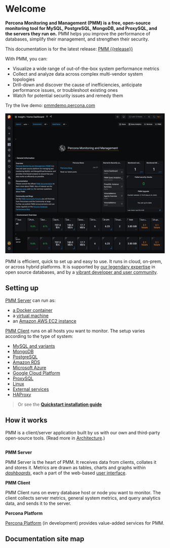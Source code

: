 # Welcome

**Percona Monitoring and Management (PMM) is a free, open-source monitoring tool for MySQL, PostgreSQL, MongoDB, and ProxySQL, and the servers they run on.** PMM helps you improve the performance of databases, simplify their management, and strengthen their security.

<div class="alert alert-success">
This documentation is for the latest release: <a href="release-notes/{{release}}.html">PMM {{release}}</a>
</div>

With PMM, you can:

- Visualize a wide range of out-of-the-box system performance metrics
- Collect and analyze data across complex multi-vendor system topologies
- Drill-down and discover the cause of inefficiencies, anticipate performance issues, or troubleshoot existing ones
- Watch for potential security issues and remedy them

Try the live demo: <a href='https://pmmdemo.percona.com/' target='_blank'>pmmdemo.percona.com<br><br><img src="_images/PMM_Home_Dashboard_TALL.jpg"/></a>

PMM is efficient, quick to set up and easy to use. It runs in cloud, on-prem, or across hybrid platforms. It is supported by [our legendary expertise][PERCONA_SERVICES] in open source databases, and by a [vibrant developer and user community][PMM_FORUM].

## Setting up

[PMM Server](setting-up/server/index.md) can run as:

- [a Docker container](setting-up/server/docker.md)
- a [virtual machine](setting-up/server/virtual-appliance.md)
- an [Amazon AWS EC2 instance](setting-up/server/aws.md)

[PMM Client](setting-up/client/index.md) runs on all hosts you want to monitor. The setup varies according to the type of system:

- [MySQL and variants](setting-up/client/mysql.md)
- [MongoDB](setting-up/client/mongodb.md)
- [PostgreSQL](setting-up/client/postgresql.md)
- [Amazon RDS](setting-up/client/aws.md)
- [Microsoft Azure](setting-up/client/azure.md)
- [Google Cloud Platform](setting-up/client/google.md)
- [ProxySQL](setting-up/client/proxysql.md)
- [Linux](setting-up/client/linux.md)
- [External services](setting-up/client/external.md)
- [HAProxy](setting-up/client/haproxy.md)

> Or see the [**Quickstart installation guide**][PMM_QUICKSTART]

## How it works

PMM is a client/server application built by us with our own and third-party open-source tools. (Read more in [Architecture](details/architecture.md).)

```plantuml source="_resources/diagrams/1_PMM_Context.puml"
```

**PMM Server**

PMM Server is the heart of PMM. It receives data from clients, collates it and stores it. Metrics are drawn as tables, charts and graphs within [*dashboards*](details/dashboards/), each a part of the web-based [user interface](using/interface.md).

**PMM Client**

PMM Client runs on every database host or node you want to monitor. The client collects server metrics, general system metrics, and query analytics data, and sends it to the server.

**Percona Platform**

[Percona Platform](using/platform/) (in development) provides value-added services for PMM.

## Documentation site map

```plantuml format="svg_object" width="90%" height="90%" source="_resources/diagrams/Map.puml"
```

[PERCONA_SERVICES]: https://www.percona.com/services
[PMM_FORUM]: https://www.percona.com/forums/questions-discussions/percona-monitoring-and-management
[PMM_QUICKSTART]: https://www.percona.com/software/pmm/quickstart
[PMMDEMO]: https://pmmdemo.percona.com/
